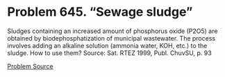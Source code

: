 # Problem 645. “Sewage sludge”

Sludges containing an increased amount of phosphorus oxide (P2O5) are obtained by biodephosphatization of municipal wastewater. The process involves adding an alkaline solution (ammonia water, KOH, etc.) to the sludge. How to use them? Source: Sat. RTEZ 1999, Publ. ChuvSU, p. 93

[Problem Source](https://www.trizland.ru/tasks/5284/)
